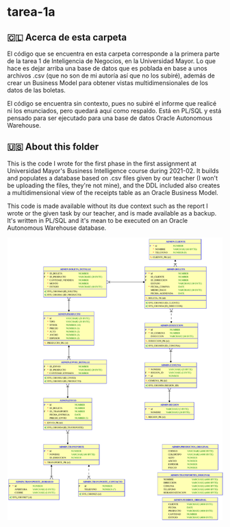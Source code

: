 # tarea-1a

## 🇨🇱 Acerca de esta carpeta

El código que se encuentra en esta carpeta corresponde a la primera parte de la tarea 1 de Inteligencia de Negocios, en la Universidad Mayor. Lo que hace es dejar arriba una base de datos que es poblada en base a unos archivos .csv (que no son de mi autoría así que no los subiré), además de crear un Business Model para obtener vistas multidimensionales de los datos de las boletas.

El código se encuentra sin contexto, pues no subiré el informe que realicé ni los enunciados, pero quedará aquí como respaldo. Está en PL/SQL y está pensado para ser ejecutado para una base de datos Oracle Autonomous Warehouse.

## 🇺🇸 About this folder

This is the code I wrote for the first phase in the first assignment at Universidad Mayor's Business Intelligence course during 2021-02. It builds and populates a database based on .csv files given by our teacher (I won't be uploading the files, they're not mine), and the DDL included also creates a multidimensional view of the receipts table as an Oracle Business Model.

This code is made available without its due context such as the report I wrote or the given task by our teacher, and is made available as a backup. It's written in PL/SQL and it's mean to be executed on an Oracle Autonomous Warehouse database.

![Relational Model](../tarea-1a/Relational%20model.svg)
